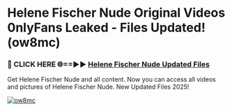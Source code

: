 # Helene Fischer Nude Original Videos 0nlyFans Leaked - Files Updated! (ow8mc)

<h3>🔴 CLICK HERE 🌐==►► <a href="https://tinyurl.com/y5r63du9" rel="nofollow">Helene Fischer Nude Updated Files</a></h3>

Get Helene Fischer Nude and all content. Now you can access all videos and pictures of Helene Fischer Nude. New Updated Files 2025!

[![ow8mc](https://i.imgur.com/UVo9nyh.gif)](https://tinyurl.com/y5r63du9)